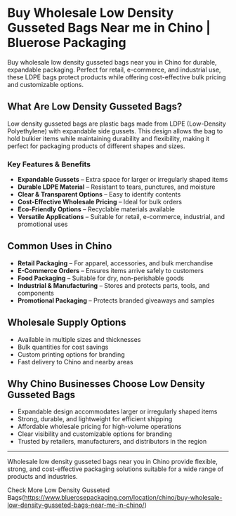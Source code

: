 # Buy Wholesale Low Density Gusseted Bags Near me in Chino | Bluerose Packaging  

Buy wholesale low density gusseted bags near you in Chino for durable, expandable packaging. Perfect for retail, e-commerce, and industrial use, these LDPE bags protect products while offering cost-effective bulk pricing and customizable options.

## What Are Low Density Gusseted Bags?  

Low density gusseted bags are plastic bags made from LDPE (Low-Density Polyethylene) with expandable side gussets. This design allows the bag to hold bulkier items while maintaining durability and flexibility, making it perfect for packaging products of different shapes and sizes.  

### Key Features & Benefits  

- **Expandable Gussets** – Extra space for larger or irregularly shaped items  
- **Durable LDPE Material** – Resistant to tears, punctures, and moisture  
- **Clear & Transparent Options** – Easy to identify contents  
- **Cost-Effective Wholesale Pricing** – Ideal for bulk orders  
- **Eco-Friendly Options** – Recyclable materials available  
- **Versatile Applications** – Suitable for retail, e-commerce, industrial, and promotional uses  

## Common Uses in Chino  

- **Retail Packaging** – For apparel, accessories, and bulk merchandise  
- **E-Commerce Orders** – Ensures items arrive safely to customers  
- **Food Packaging** – Suitable for dry, non-perishable goods  
- **Industrial & Manufacturing** – Stores and protects parts, tools, and components  
- **Promotional Packaging** – Protects branded giveaways and samples  

## Wholesale Supply Options  

- Available in multiple sizes and thicknesses  
- Bulk quantities for cost savings  
- Custom printing options for branding  
- Fast delivery to Chino and nearby areas  

## Why Chino Businesses Choose Low Density Gusseted Bags  

- Expandable design accommodates larger or irregularly shaped items  
- Strong, durable, and lightweight for efficient shipping  
- Affordable wholesale pricing for high-volume operations  
- Clear visibility and customizable options for branding  
- Trusted by retailers, manufacturers, and distributors in the region  

---  
Wholesale low density gusseted bags near you in Chino provide flexible, strong, and cost-effective packaging solutions suitable for a wide range of products and industries.  

Check More Low Density Gusseted Bags(https://www.bluerosepackaging.com/location/chino/buy-wholesale-low-density-gusseted-bags-near-me-in-chino/)

